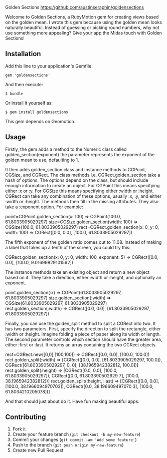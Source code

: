 Golden Sections
https://github.com/austinseraphin/goldensections

Welcome to Golden Sections, a RubyMotion gem for creating views based
on the golden mean. I wrote this gem because using the golden mean
looks naturally beautiful. Instead of guessing or picking round
numbers, why not use something more appealing? Give your app the Midas
touch with Golden Sections!

## Installation

Add this line to your application's Gemfile:

    gem 'goldensections'

And then execute:

    $ bundle

Or install it yourself as:

    $ gem install goldensections

This gem depends on Geomotion.

## Usage

Firstly, the gem adds a method to the Numeric class called
golden_section(exponent) the parameter represents the exponent of the
golden mean to use, defaulting to 1.

It then adds golden_section class and instance methods to CGPoint,
CGSize, and CGRect. The class methods i.e. CGRect.golden_section take
a hash of options. The options depend on the class, but should include
enough information to create an object. For CGPoint this means
specifying either :x or :y. For CGSize this means specifying either
:width or :height. CGRect can take any combination of these options,
usually :x, :y, and either :width or :height. The methods then fill in
the missing attributes. They also take a :exponent option. For
example:

point=CGPoint.golden_section(x: 100) => CGPoint(100.0,
61.8033905029297) size=CGSize.golden_section(width: 100) =>
CGSize(100.0, 61.8033905029297) rect=CGRect.golden_section(x: 0, y: 0,
width: 100) => CGRect([0.0, 0.0], [100.0, 61.8033905029297])

The fifth exponent of the golden ratio comes out to 11.08. Instead of
making a label that takes up a tenth of the screen, you could try
this:

CGRect.golden_section(x: 0, y: 0, width: 100, exponent: 5) =>
CGRect([0.0, 0.0], [100.0, 9.01699829101562])

The instance methods take an existing object and return a new object
based on it. They take a direction, either :width or :height, and
optionally an exponent.

point.golden_section(:x) => CGPoint(61.8033905029297,
61.8033905029297) size.golden_section(:width) =>
CGSize(61.8033905029297, 61.8033905029297) rect.golden_section(:width)
=> CGRect([0.0, 0.0], [61.8033905029297, 61.8033905029297])

Finally, you can use the golden_split method to split a CGRect into
two. It has two parameters. First, specify the direction to split the
rectangle, either :width or :height. Imagine folding a piece of paper
along its width or length. The second parameter controls which section
should have the greater area, either :first or :last. It returns an
array containing the two CGRect objects.

rect=CGRect.new([0,0],[100,100]) => CGRect([0.0, 0.0], [100.0, 100.0])
rect.golden_split(:width) => [CGRect([0.0, 0.0], [61.8033905029297,
100.0]), CGRect([61.8033905029297, 0.  0], [38.1965942382812, 100.0])]
rect.golden_split(:height) => [CGRect([0.0, 0.0], [100.0,
61.8033905029297]), CGRect([0.0, 61.803390502929 7], [100.0,
38.1965942382812])] rect.golden_split(:height, :last) => [CGRect([0.0,
0.0], [100.0, 38.1966094970703]), CGRect([0.0, 38.196609497070 3],
[100.0, 61.8034210205078])]

And that should just about do it. Have fun making beautiful apps.

## Contributing

1. Fork it
2. Create your feature branch (`git checkout -b my-new-feature`)
3. Commit your changes (`git commit -am 'Add some feature'`)
4. Push to the branch (`git push origin my-new-feature`)
5. Create new Pull Request
